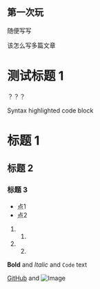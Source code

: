 ## 第一次玩

随便写写

该怎么写多篇文章

# 测试标题 1
？？？

Syntax highlighted code block

# 标题 1
## 标题 2
### 标题 3

- 点1
- 点2

1. 1.
2. 2.

**Bold** and _Italic_ and `Code` text

[GitHub](https://github.com) and ![Image](src)


